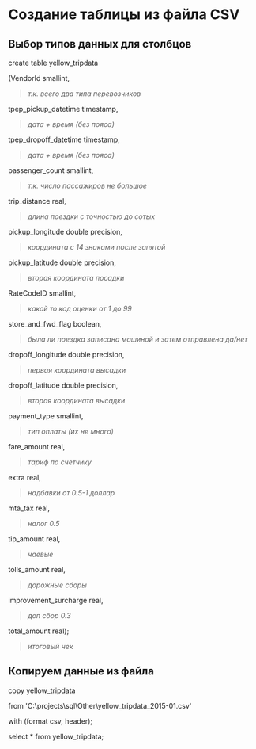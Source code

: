 # Создание таблицы из файла CSV
## Выбор типов данных для столбцов

create table yellow_tripdata

(VendorId smallint,                   
> *т.к. всего два типа перевозчиков*

tpep_pickup_datetime timestamp,       
> *дата + время (без пояса)*

tpep_dropoff_datetime timestamp,      
> *дата + время (без пояса)*

passenger_count smallint,             
> *т.к. число пассажиров не большое*

trip_distance real,                   
> *длина поездки с точностью до сотых*

pickup_longitude double precision,    
> *координата с 14 знаками после запятой*

pickup_latitude double precision,     
>*вторая координата посадки*

RateCodeID smallint,                  
>*какой то код оценки от 1 до 99*

store_and_fwd_flag boolean,           
>*была ли поездка записана машиной и затем отправлена да/нет*

dropoff_longitude double precision,   
>*первая координата высадки*

dropoff_latitude double precision,    
>*вторая координата высадки*

payment_type smallint,                
>*тип оплаты (их не много)*

fare_amount real,                     
>*тариф по счетчику*

extra real,                           
>*надбавки от 0.5-1 доллар*

mta_tax real,                         
>*налог 0.5*

tip_amount real,                      
>*чаевые*

tolls_amount real,                    
>*дорожные сборы*

improvement_surcharge real,           
>*доп сбор 0.3*

total_amount real);                   
>*итоговый чек*

## Копируем данные из файла

copy yellow_tripdata 

from 'C:\projects\sql\Other\yellow_tripdata_2015-01.csv' 

with (format csv, header);


select * from yellow_tripdata;
